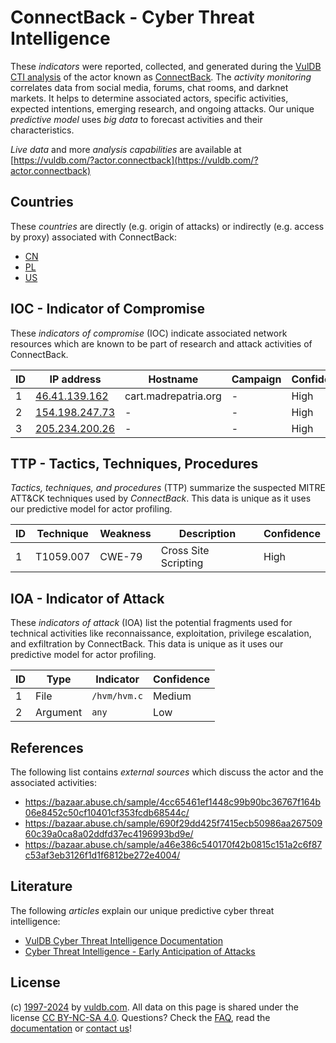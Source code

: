 # ConnectBack - Cyber Threat Intelligence

These _indicators_ were reported, collected, and generated during the [VulDB CTI analysis](https://vuldb.com/?kb.cti) of the actor known as [ConnectBack](https://vuldb.com/?actor.connectback). The _activity monitoring_ correlates data from social media, forums, chat rooms, and darknet markets. It helps to determine associated actors, specific activities, expected intentions, emerging research, and ongoing attacks. Our unique _predictive model_ uses _big data_ to forecast activities and their characteristics.

_Live data_ and more _analysis capabilities_ are available at [https://vuldb.com/?actor.connectback](https://vuldb.com/?actor.connectback)

## Countries

These _countries_ are directly (e.g. origin of attacks) or indirectly (e.g. access by proxy) associated with ConnectBack:

* [CN](https://vuldb.com/?country.cn)
* [PL](https://vuldb.com/?country.pl)
* [US](https://vuldb.com/?country.us)

## IOC - Indicator of Compromise

These _indicators of compromise_ (IOC) indicate associated network resources which are known to be part of research and attack activities of ConnectBack.

ID | IP address | Hostname | Campaign | Confidence
-- | ---------- | -------- | -------- | ----------
1 | [46.41.139.162](https://vuldb.com/?ip.46.41.139.162) | cart.madrepatria.org | - | High
2 | [154.198.247.73](https://vuldb.com/?ip.154.198.247.73) | - | - | High
3 | [205.234.200.26](https://vuldb.com/?ip.205.234.200.26) | - | - | High

## TTP - Tactics, Techniques, Procedures

_Tactics, techniques, and procedures_ (TTP) summarize the suspected MITRE ATT&CK techniques used by _ConnectBack_. This data is unique as it uses our predictive model for actor profiling.

ID | Technique | Weakness | Description | Confidence
-- | --------- | -------- | ----------- | ----------
1 | T1059.007 | CWE-79 | Cross Site Scripting | High

## IOA - Indicator of Attack

These _indicators of attack_ (IOA) list the potential fragments used for technical activities like reconnaissance, exploitation, privilege escalation, and exfiltration by ConnectBack. This data is unique as it uses our predictive model for actor profiling.

ID | Type | Indicator | Confidence
-- | ---- | --------- | ----------
1 | File | `/hvm/hvm.c` | Medium
2 | Argument | `any` | Low

## References

The following list contains _external sources_ which discuss the actor and the associated activities:

* https://bazaar.abuse.ch/sample/4cc65461ef1448c99b90bc36767f164b06e8452c50cf10401cf353fcdb68544c/
* https://bazaar.abuse.ch/sample/690f29dd425f7415ecb50986aa26750960c39a0ca8a02ddfd37ec4196993bd9e/
* https://bazaar.abuse.ch/sample/a46e386c540170f42b0815c151a2c6f87c53af3eb3126f1d1f6812be272e4004/

## Literature

The following _articles_ explain our unique predictive cyber threat intelligence:

* [VulDB Cyber Threat Intelligence Documentation](https://vuldb.com/?kb.cti)
* [Cyber Threat Intelligence - Early Anticipation of Attacks](https://www.scip.ch/en/?labs.20201022)

## License

(c) [1997-2024](https://vuldb.com/?kb.changelog) by [vuldb.com](https://vuldb.com/?kb.about). All data on this page is shared under the license [CC BY-NC-SA 4.0](https://creativecommons.org/licenses/by-nc-sa/4.0/). Questions? Check the [FAQ](https://vuldb.com/?kb.faq), read the [documentation](https://vuldb.com/?kb) or [contact us](https://vuldb.com/?contact)!
